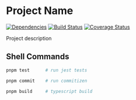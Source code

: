 # Project Name

[![Dependencies](https://img.shields.io/librariesio/github/project-owner/project-name)](https://libraries.io/github/project-owner/project-name)
[![Build Status](https://github.com/project-owner/project-name/workflows/Build/badge.svg)](https://github.com/project-owner/project-name/actions)
[![Coverage Status](https://coveralls.io/repos/github/project-owner/project-name/badge.svg?branch=main)](https://coveralls.io/github/project-owner/project-name?branch=main)

Project description

## Shell Commands

```sh
pnpm test      # run jest tests
```

```sh
pnpm commit    # run commitizen
```

```sh
pnpm build     # typescript build
```
